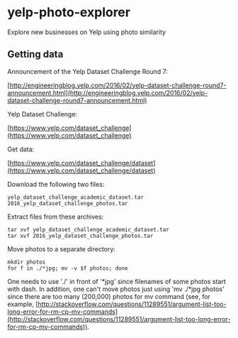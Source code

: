 # yelp-photo-explorer
Explore new businesses on Yelp using photo similarity

## Getting data

Announcement of the Yelp Dataset Challenge Round 7:

[http://engineeringblog.yelp.com/2016/02/yelp-dataset-challenge-round7-announcement.html](http://engineeringblog.yelp.com/2016/02/yelp-dataset-challenge-round7-announcement.html)

Yelp Dataset Challenge:

[https://www.yelp.com/dataset_challenge](https://www.yelp.com/dataset_challenge)

Get data:

[https://www.yelp.com/dataset_challenge/dataset](https://www.yelp.com/dataset_challenge/dataset)

Download the following two files:

```
yelp_dataset_challenge_academic_dataset.tar
2016_yelp_dataset_challenge_photos.tar
```

Extract files from these archives:

```
tar xvf yelp_dataset_challenge_academic_dataset.tar
tar xvf 2016_yelp_dataset_challenge_photos.tar
```

Move photos to a separate directory:

```
mkdir photos
for f in ./*jpg; mv -v $f photos; done
```

One needs to use './' in front of '\*jpg' since filenames of some photos start with dash. 
In addition, one can't move photos just using 'mv ./*jpg photos' since there are too many (200,000) photos for mv command (see, for example, [http://stackoverflow.com/questions/11289551/argument-list-too-long-error-for-rm-cp-mv-commands](http://stackoverflow.com/questions/11289551/argument-list-too-long-error-for-rm-cp-mv-commands)).
